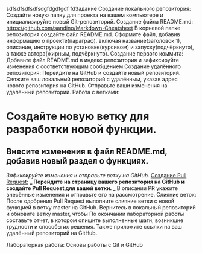 sdfsdfsdfsdfsdgfdgdfgdf
fdЗадание
Создание локального репозитория:
Создайте новую папку для проекта на вашем компьютере и инициализируйте новый Git-репозиторий.
Создание файла README.md: https://github.com/sandino/Markdown-Cheatsheet
В корневой папке репозитория создайте файл README.md.
Оформите файл, добавив информацию о проекте(параграф), включая название(заголовок 1), описание, инструкции по установке(курсивом) и запуску(подчёркнуто), а также автора(жирным, подчёркнуто).
Создание первого коммита:
Добавьте файл README.md в индекс репозитория и зафиксируйте изменения с соответствующим сообщением.Создание удалённого репозитория:
Перейдите на GitHub и создайте новый репозиторий.
Свяжите ваш локальный репозиторий с удалённым, указав адрес нового репозитория на GitHub.
Отправьте ваши изменения на удалённый репозиторий.
Работа с ветками:
# Создайте новую ветку для разработки новой функции.
## Внесите изменения в файл README.md, добавив новый раздел о функциях.
*Зафиксируйте изменения и отправьте ветку на GitHub.*
<ins>Создание Pull Request:</ins>
**_ Перейдите на страницу вашего репозитория на GitHub и создайте Pull Request для вашей ветки. _**
В описании PR укажите внесённые изменения и отправьте его на рассмотрение.
Слияние веток:
После одобрения Pull Request выполните слияние ветки с новой функцией в ветку master на GitHub.
Вернитесь в локальный репозиторий и обновите ветку master, чтобы
По окончании лабораторной работы составьте отчет, в котором опишите выполненные шаги, возникшие трудности и способы их решения. Также приложите ссылки на ваш удалённый репозиторий на GitHub.

Лабораторная работа: Основы работы с Git и GitHub



